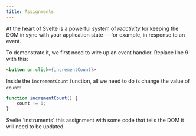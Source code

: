 ```yaml
---
title: Assignments
---
```


At the heart of Svelte is a powerful system of *reactivity* for keeping the DOM in sync with your application state — for example, in response to an event.

To demonstrate it, we first need to wire up an event handler. Replace line 9 with this:

```html
<button on:click={incrementCount}>
```

Inside the `incrementCount` function, all we need to do is change the value of `count`:

```js
function incrementCount() {
	count += 1;
}
```

Svelte 'instruments' this assignment with some code that tells the DOM it will need to be updated.
